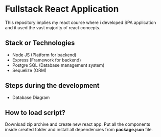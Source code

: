 # Fullstack React Application

This repository implies my react course where i developed SPA application and it used the vast majority of react concepts.

## Stack or Technologies
* Node JS (Platform for backend)
* Express (Framework for backend)
* Postgre SQL (Database management system)
* Sequelize (ORM)

## Steps during the development

* Database Diagram


## How to load script?

Download zip archive and create new react app. Put all the components inside created folder and install all dependencies from **package.json** file.
